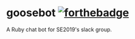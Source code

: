 # goosebot [![forthebadge](http://forthebadge.com/images/badges/built-with-love.svg)](http://forthebadge.com)
A Ruby chat bot for SE2019's slack group.

